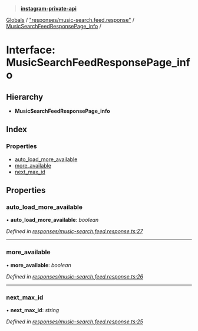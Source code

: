 > **[instagram-private-api](../README.md)**

[Globals](../README.md) / ["responses/music-search.feed.response"](../modules/_responses_music_search_feed_response_.md) / [MusicSearchFeedResponsePage_info](_responses_music_search_feed_response_.musicsearchfeedresponsepage_info.md) /

# Interface: MusicSearchFeedResponsePage_info

## Hierarchy

* **MusicSearchFeedResponsePage_info**

## Index

### Properties

* [auto_load_more_available](_responses_music_search_feed_response_.musicsearchfeedresponsepage_info.md#auto_load_more_available)
* [more_available](_responses_music_search_feed_response_.musicsearchfeedresponsepage_info.md#more_available)
* [next_max_id](_responses_music_search_feed_response_.musicsearchfeedresponsepage_info.md#next_max_id)

## Properties

###  auto_load_more_available

• **auto_load_more_available**: *boolean*

*Defined in [responses/music-search.feed.response.ts:27](https://github.com/dilame/instagram-private-api/blob/3e16058/src/responses/music-search.feed.response.ts#L27)*

___

###  more_available

• **more_available**: *boolean*

*Defined in [responses/music-search.feed.response.ts:26](https://github.com/dilame/instagram-private-api/blob/3e16058/src/responses/music-search.feed.response.ts#L26)*

___

###  next_max_id

• **next_max_id**: *string*

*Defined in [responses/music-search.feed.response.ts:25](https://github.com/dilame/instagram-private-api/blob/3e16058/src/responses/music-search.feed.response.ts#L25)*